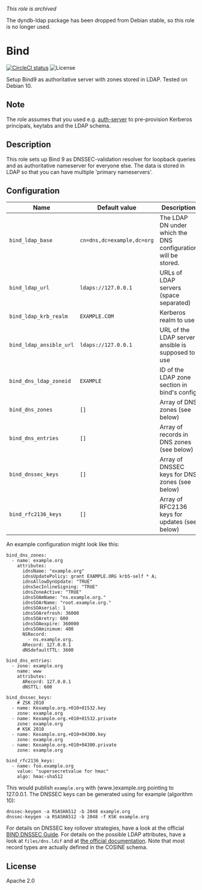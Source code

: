 _This role is archived_

The dyndb-ldap package has been dropped from Debian stable, so this role is no longer used.

# Bind
[![CircleCI status](https://img.shields.io/circleci/project/github/uubk/bind/master.svg?style=shield)](https://circleci.com/gh/uubk/bind/tree/master)
![License](https://img.shields.io/github/license/uubk/bind.svg?style=popout)

Setup Bind9 as authoritative server with zones stored in LDAP. Tested on Debian 10.

## Note
The role assumes that you used e.g. [auth-server](https://github.com/uubk/auth-server) to pre-provision Kerberos principals, keytabs and the LDAP schema.

## Description
This role sets up Bind 9 as DNSSEC-validation resolver for loopback queries and as authoritative nameserver for everyone else. The data is stored in LDAP so that you can have multiple 'primary nameservers'.

## Configuration
| Name | Default value | Description |
| ---- | ------------- | ----------- |
| `bind_ldap_base` | `cn=dns,dc=example,dc=org` | The LDAP DN under which the DNS configuration will be stored. |
| `bind_ldap_url` | `ldaps://127.0.0.1` | URLs of LDAP servers (space separated) |
| `bind_ldap_krb_realm` | `EXAMPLE.COM` | Kerberos realm to use |
| `bind_ldap_ansible_url` | `ldaps://127.0.0.1` | URL of the LDAP server ansible is supposed to use |
| `bind_dns_ldap_zoneid` | `EXAMPLE` | ID of the LDAP zone section in bind's config |
| `bind_dns_zones` | `[]` | Array of DNS zones (see below) |
| `bind_dns_entries` | `[]` | Array of records in DNS zones (see below) |
| `bind_dnssec_keys` | `[]` | Array of DNSSEC keys for DNS zones (see below) |
| `bind_rfc2136_keys` | `[]` | Array of RFC2136 keys for updates (see below) |

An example configuration might look like this:
```
bind_dns_zones:
  - name: example.org
    attributes:
      idnsName: "example.org"
      idnsUpdatePolicy: grant EXAMPLE.ORG krb5-self * A;
      idnsAllowDynUpdate: "TRUE"
      idnsSecInlineSigning: "TRUE"
      idnsZoneActive: "TRUE"
      idnsSOAmName: "ns.example.org."
      idnsSOArName: "root.example.org."
      idnsSOAserial: 1
      idnsSOArefresh: 36000
      idnsSOAretry: 600
      idnsSOAexpire: 360000
      idnsSOAminimum: 400
      NSRecord:
        - ns.example.org.
      ARecord: 127.0.0.1
      dNSdefaultTTL: 3600

bind_dns_entries:
  - zone: example.org
    name: www
    attributes:
      ARecord: 127.0.0.1
      dNSTTL: 600

bind_dnssec_keys:
    # ZSK 2010
  - name: Kexample.org.+010+01532.key
    zone: example.org
  - name: Kexample.org.+010+01532.private
    zone: example.org
    # KSK 2010
  - name: Kexample.org.+010+04300.key
    zone: example.org
  - name: Kexample.org.+010+04300.private
    zone: example.org

bind_rfc2136_keys:
  - name: foo.example.org
    value: "supersecretvalue for hmac"
    algo: hmac-sha512
```
This would publish `example.org` with (www.)example.org pointing to 127.0.0.1. The DNSSEC keys can be generated using for example (algorithm 10):
```
dnssec-keygen -a RSASHA512 -b 2048 example.org
dnssec-keygen -a RSASHA512 -b 2048 -f KSK example.org
```
For details on DNSSEC key rollover strategies, have a look at the official [BIND DNSSEC Guide](https://ftp.isc.org/isc/dnssec-guide/html/dnssec-guide.html#signing-maintenance-tasks). For details on the possible LDAP attributes, have a look at `files/dns.ldif` and at [the official documentation](https://github.com/freeipa/bind-dyndb-ldap). Note that most record types are actually defined in the COSINE schema.

## License
Apache 2.0
